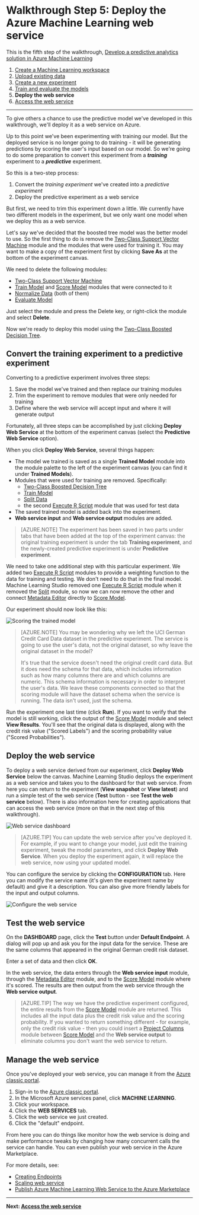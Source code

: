 <properties
	pageTitle="Step 5: Deploy the Machine Learning web service | Microsoft Azure"
	description="Step 5 of the Develop a predictive solution walkthrough: Deploy a predictive experiment in Machine Learning Studio as a web service."
	services="machine-learning"
	documentationCenter=""
	authors="garyericson"
	manager="paulettm"
	editor="cgronlun"/>

<tags
	ms.service="machine-learning"
	ms.workload="data-services"
	ms.tgt_pltfrm="na"
	ms.devlang="na"
	ms.topic="article"
	ms.date="03/09/2016"
	ms.author="garye"/>


# Walkthrough Step 5: Deploy the Azure Machine Learning web service

This is the fifth step of the walkthrough, [Develop a predictive analytics solution in Azure Machine Learning](machine-learning-walkthrough-develop-predictive-solution.md)


1.	[Create a Machine Learning workspace](machine-learning-walkthrough-1-create-ml-workspace.md)
2.	[Upload existing data](machine-learning-walkthrough-2-upload-data.md)
3.	[Create a new experiment](machine-learning-walkthrough-3-create-new-experiment.md)
4.	[Train and evaluate the models](machine-learning-walkthrough-4-train-and-evaluate-models.md)
5.	**Deploy the web service**
6.	[Access the web service](machine-learning-walkthrough-6-access-web-service.md)

----------

To give others a chance to use the predictive model we've developed in this walkthrough, we'll deploy it as a web service on Azure.

Up to this point we've been experimenting with training our model. But the deployed service is no longer going to do training - it will be generating predictions by scoring the user's input based on our model. So we're going to do some preparation to convert this experiment from a ***training*** experiment to a ***predictive*** experiment. 

So this is a two-step process:  

1. Convert the *training experiment* we've created into a *predictive experiment*
2. Deploy the predictive experiment as a web service

But first, we need to trim this experiment down a little. We currently have two different models in the experiment, but we only want one model when we deploy this as a web service.  

Let's say we've decided that the boosted tree model was the better model to use. So the first thing to do is remove the [Two-Class Support Vector Machine][two-class-support-vector-machine] module and the modules that were used for training it. You may want to make a copy of the experiment first by clicking **Save As** at the bottom of the experiment canvas.

We need to delete the following modules:  

- [Two-Class Support Vector Machine][two-class-support-vector-machine]
- [Train Model][train-model] and [Score Model][score-model] modules that were connected to it
- [Normalize Data][normalize-data] (both of them)
- [Evaluate Model][evaluate-model]

Just select the module and press the Delete key, or right-click the module and select **Delete**.

Now we're ready to deploy this model using the [Two-Class Boosted Decision Tree][two-class-boosted-decision-tree].

## Convert the training experiment to a predictive experiment

Converting to a predictive experiment involves three steps:

1. Save the model we've trained and then replace our training modules
2. Trim the experiment to remove modules that were only needed for training
3. Define where the web service will accept input and where it will generate output

Fortunately, all three steps can be accomplished by just clicking **Deploy Web Service** at the bottom of the experiment canvas (select the **Predictive Web Service** option).

When you click **Deploy Web Service**, several things happen:

- The model we trained is saved as a single **Trained Model** module into the module palette to the left of the experiment canvas (you can find it under **Trained Models**).
- Modules that were used for training are removed. Specifically:
  - [Two-Class Boosted Decision Tree][two-class-boosted-decision-tree]
  - [Train Model][train-model]
  - [Split Data][split]
  - the second [Execute R Script][execute-r-script] module that was used for test data
- The saved trained model is added back into the experiment.
- **Web service input** and **Web service output** modules are added.

> [AZURE.NOTE] The experiment has been saved in two parts under tabs that have been added at the top of the experiment canvas: the original training experiment is under the tab **Training experiment**, and the newly-created predictive experiment is under **Predictive experiment**.

We need to take one additional step with this particular experiment.
We added two [Execute R Script][execute-r-script] modules to provide a weighting function to the data for training and testing. We don't need to do that in the final model.
Machine Learning Studio removed one [Execute R Script][execute-r-script] module when it removed the [Split][split] module, so now we can now remove the other and connect [Metadata Editor][metadata-editor] directly to [Score Model][score-model].    

Our experiment should now look like this:  

![Scoring the trained model][4]  


> [AZURE.NOTE] You may be wondering why we left the UCI German Credit Card Data dataset in the predictive experiment. The service is going to use the user's data, not the original dataset, so why leave the original dataset in the model?
>
>It's true that the service doesn't need the original credit card data. But it does need the schema for that data, which includes information such as how many columns there are and which columns are numeric. This schema information is necessary in order to interpret the user's data. We leave these components connected so that the scoring module will have the dataset schema when the service is running. The data isn't used, just the schema.  

Run the experiment one last time (click **Run**). If you want to verify that the model is still working, click the output of the [Score Model][score-model] module and select **View Results**. You'll see that the original data is displayed, along with the credit risk value ("Scored Labels") and the scoring probability value ("Scored Probabilities").  

## Deploy the web service

To deploy a web service derived from our experiment, click **Deploy Web Service** below the canvas. Machine Learning Studio deploys the experiment as a web service and takes you to the dashboard for that web service. From here you can return to the experiment (**View snapshot** or **View latest**) and run a simple test of the web service (**Test** button - see **Test the web service** below). There is also information here for creating applications that can access the web service (more on that in the next step of this walkthrough).

![Web service dashboard][6]

> [AZURE.TIP] You can update the web service after you've deployed it. For example, if you want to change your model, just edit the training experiment, tweak the model parameters, and click **Deploy Web Service**. When you deploy the experiment again, it will replace the web service, now using your updated model.  

You can configure the service by clicking the **CONFIGURATION** tab. Here you can modify the service name (it's given the experiment name by default) and give it a description. You can also give more friendly labels for the input and output columns.  

![Configure the web service][5]  

## Test the web service
On the **DASHBOARD** page, click the **Test** button under **Default Endpoint**. A dialog will pop up and ask you for the input data for the service. These are the same columns that appeared in the original German credit risk dataset.  

Enter a set of data and then click **OK**.  

In the web service, the data enters through the **Web service input** module, through the [Metadata Editor][metadata-editor] module, and to the [Score Model][score-model] module where it's scored. The results are then output from the web service through the **Web service output**.

> [AZURE.TIP] The way we have the predictive experiment configured, the entire results from the [Score Model][score-model] module are returned. This includes all the input data plus the credit risk value and the scoring probability. If you wanted to return something different - for example, only the credit risk value - then you could insert a [Project Columns][project-columns] module between [Score Model][score-model] and the **Web service output** to eliminate columns you don't want the web service to return. 

## Manage the web service
Once you've deployed your web service, you can manage it from the [Azure classic portal](https://manage.windowsazure.com).

1. Sign-in to the [Azure classic portal](https://manage.windowsazure.com).
2. In the Microsoft Azure services panel, click **MACHINE LEARNING**.
3. Click your workspace.
4. Click the **WEB SERVICES** tab.
5. Click the web service we just created.
6. Click the "default" endpoint.

From here you can do things like monitor how the web service is doing and make performance tweaks by changing how many concurrent calls the service can handle.
You can even publish your web service in the Azure Marketplace.

For more details, see:

- [Creating Endpoints](machine-learning-create-endpoint.md)
- [Scaling web service](machine-learning-scaling-webservice.md)
- [Publish Azure Machine Learning Web Service to the Azure Marketplace](machine-learning-publish-web-service-to-azure-marketplace.md)

----------

**Next: [Access the web service](machine-learning-walkthrough-6-access-web-service.md)**

[1]: ./media/machine-learning-walkthrough-5-publish-web-service/publish1.png
[2]: ./media/machine-learning-walkthrough-5-publish-web-service/publish2.png
[3]: ./media/machine-learning-walkthrough-5-publish-web-service/publish3.png
[4]: ./media/machine-learning-walkthrough-5-publish-web-service/publish4.png
[5]: ./media/machine-learning-walkthrough-5-publish-web-service/publish5.png
[6]: ./media/machine-learning-walkthrough-5-publish-web-service/publish6.png


<!-- Module References -->
[evaluate-model]: https://msdn.microsoft.com/library/azure/927d65ac-3b50-4694-9903-20f6c1672089/
[execute-r-script]: https://msdn.microsoft.com/library/azure/30806023-392b-42e0-94d6-6b775a6e0fd5/
[metadata-editor]: https://msdn.microsoft.com/library/azure/370b6676-c11c-486f-bf73-35349f842a66/
[normalize-data]: https://msdn.microsoft.com/library/azure/986df333-6748-4b85-923d-871df70d6aaf/
[score-model]: https://msdn.microsoft.com/library/azure/401b4f92-e724-4d5a-be81-d5b0ff9bdb33/
[split]: https://msdn.microsoft.com/library/azure/70530644-c97a-4ab6-85f7-88bf30a8be5f/
[train-model]: https://msdn.microsoft.com/library/azure/5cc7053e-aa30-450d-96c0-dae4be720977/
[two-class-boosted-decision-tree]: https://msdn.microsoft.com/library/azure/e3c522f8-53d9-4829-8ea4-5c6a6b75330c/
[two-class-support-vector-machine]: https://msdn.microsoft.com/library/azure/12d8479b-74b4-4e67-b8de-d32867380e20/
[project-columns]: https://msdn.microsoft.com/en-us/library/azure/1ec722fa-b623-4e26-a44e-a50c6d726223/